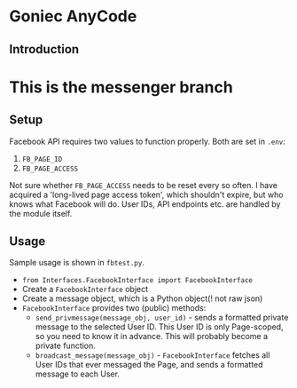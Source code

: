 # Goniec AnyCode

## Introduction

# This is the messenger branch

## Setup

Facebook API requires two values to function properly. Both are set in `.env`:
1. `FB_PAGE_ID`
2. `FB_PAGE_ACCESS`

Not sure whether `FB_PAGE_ACCESS` needs to be reset every so often. I have acquired a 'long-lived page access token', which shouldn't expire, but who knows what Facebook will do.
User IDs, API endpoints etc. are handled by the module itself.

## Usage

Sample usage is shown in `fbtest.py`.

- `from Interfaces.FacebookInterface import FacebookInterface`
- Create a `FacebookInterface` object
- Create a message object, which is a Python object(! not raw json)
- `FacebookInterface` provides two (public) methods:
    - `send_privmessage(message_obj, user_id)` - sends a formatted private message to the selected User ID. This User ID is only Page-scoped, so you need to know it in advance. This will probably become a private function.
    - `broadcast_message(message_obj)` - `FacebookInterface` fetches all User IDs that ever messaged the Page, and sends a formatted message to each User.
